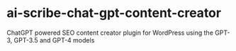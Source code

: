 # ai-scribe-chat-gpt-content-creator
ChatGPT powered SEO content creator plugin for WordPress using the GPT-3, GPT-3.5 and GPT-4 models
